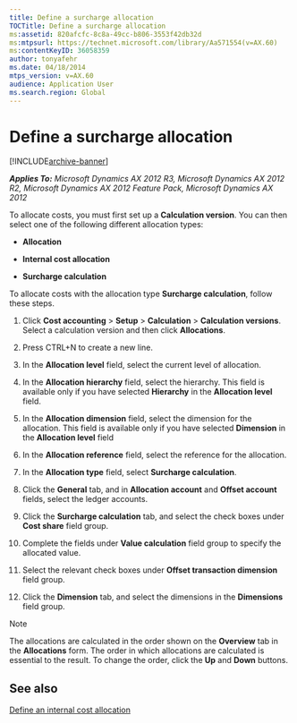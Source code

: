 ```yaml
---
title: Define a surcharge allocation
TOCTitle: Define a surcharge allocation
ms:assetid: 820afcfc-8c8a-49cc-b806-3553f42db32d
ms:mtpsurl: https://technet.microsoft.com/library/Aa571554(v=AX.60)
ms:contentKeyID: 36058359
author: tonyafehr
ms.date: 04/18/2014
mtps_version: v=AX.60
audience: Application User
ms.search.region: Global
---
```


# Define a surcharge allocation 


[!INCLUDE[archive-banner](includes/archive-banner.md)]


_**Applies To:** Microsoft Dynamics AX 2012 R3, Microsoft Dynamics AX 2012 R2, Microsoft Dynamics AX 2012 Feature Pack, Microsoft Dynamics AX 2012_

To allocate costs, you must first set up a **Calculation version**. You can then select one of the following different allocation types:

  - **Allocation**

  - **Internal cost allocation**

  - **Surcharge calculation**

To allocate costs with the allocation type **Surcharge calculation**, follow these steps.

1.  Click **Cost accounting** \> **Setup** \> **Calculation** \> **Calculation versions**. Select a calculation version and then click **Allocations**.

2.  Press CTRL+N to create a new line.

3.  In the **Allocation level** field, select the current level of allocation.

4.  In the **Allocation hierarchy** field, select the hierarchy. This field is available only if you have selected **Hierarchy** in the **Allocation level** field.

5.  In the **Allocation dimension** field, select the dimension for the allocation. This field is available only if you have selected **Dimension** in the **Allocation level** field

6.  In the **Allocation reference** field, select the reference for the allocation.

7.  In the **Allocation type** field, select **Surcharge calculation**.

8.  Click the **General** tab, and in **Allocation account** and **Offset account** fields, select the ledger accounts.

9.  Click the **Surcharge calculation** tab, and select the check boxes under **Cost share** field group.

10. Complete the fields under **Value calculation** field group to specify the allocated value.

11. Select the relevant check boxes under **Offset transaction dimension** field group.

12. Click the **Dimension** tab, and select the dimensions in the **Dimensions** field group.


> [!NOTE]
> <P>The allocations are calculated in the order shown on the <STRONG>Overview</STRONG> tab in the <STRONG>Allocations</STRONG> form. The order in which allocations are calculated is essential to the result. To change the order, click the <STRONG>Up</STRONG> and <STRONG>Down</STRONG> buttons.</P>



## See also

[Define an internal cost allocation](define-an-internal-cost-allocation.md)

  


